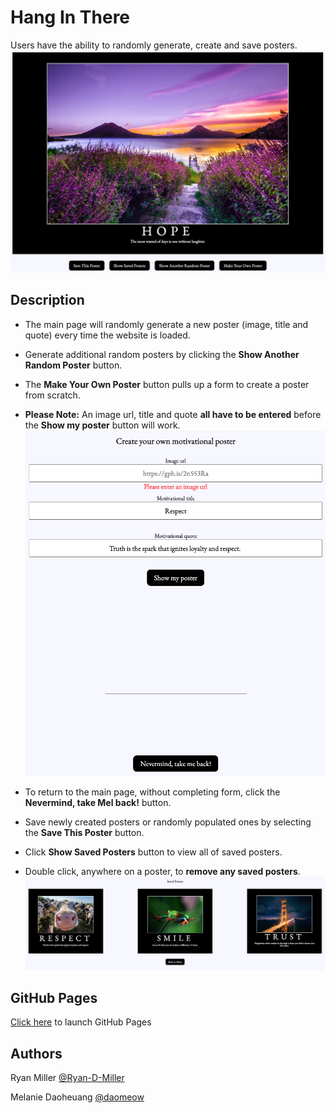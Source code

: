 # Hang In There 

Users have the ability to randomly generate, create and save posters. 
![hangInThere1](./readme-imgs/hangInThere1.png)
  
## Description

* The main page will randomly generate a new poster (image, title and quote) every time the website is loaded. 
* Generate additional random posters by clicking the **Show Another Random Poster** button. 
* The **Make Your Own Poster** button pulls up a form to create a poster from scratch. 

* **Please Note:** An image url, title and quote **all have to be entered** before the **Show my poster** button will work. ![hangInThere2](./readme-imgs/hangInThere2.png)
* To return to the main page, without completing form, click the **Nevermind, take Mel back!** button. 
* Save newly created posters or randomly populated ones by selecting the **Save This Poster** button. 
* Click **Show Saved Posters** button to view all of saved posters. 
* Double click, anywhere on a poster, to **remove any saved posters**.  
![hangInThere3](./readme-imgs/hangInThere3.png)

## GitHub Pages
[Click here](https://ryan-d-miller.github.io/hang-in-there-boilerplate/) to launch GitHub Pages 

## Authors
Ryan Miller [@Ryan-D-Miller](https://github.com/Ryan-D-Miller)

Melanie Daoheuang [@daomeow](https://github.com/daomeow) 


